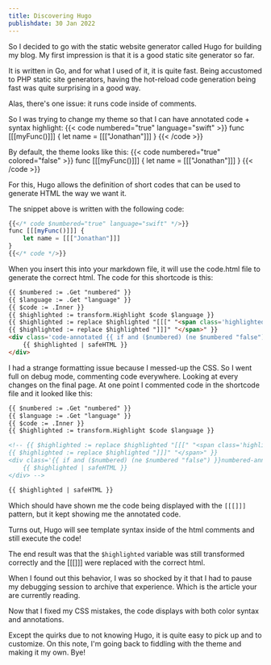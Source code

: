 ```yaml
---
title: Discovering Hugo
publishdate: 30 Jan 2022
---
```

So I decided to go with the static website generator called Hugo for building my blog.
My first impression is that it is a good static site generator so far.

It is written in Go, and for what I used of it, it is quite fast. Being accustomed to PHP static site generators, having the hot-reload code generation being fast was quite surprising in a good way.

Alas, there's one issue: it runs code inside of comments.

So I was trying to change my theme so that I can have annotated code + syntax highlight:
{{< code numbered="true" language="swift" >}}
func [[[myFunc()]]] {
    let name = [[["Jonathan"]]]
}
{{< /code >}}

By default, the theme looks like this:
{{< code numbered="true" colored="false" >}}
func [[[myFunc()]]] {
    let name = [[["Jonathan"]]]
}
{{< /code >}}

For this, Hugo allows the definition of short codes that can be used to generate HTML the way we want it.

The snippet above is written with the following code:
```javascript
{{</* code $numbered="true" language="swift" */>}}
func [[[myFunc()]]] {
	let name = [[["Jonathan"]]]
}
{{</* code */>}}
```

When you insert this into your markdown file, it will use the code.html file to generate the correct html. The code for this shortcode is this:

```html
{{ $numbered := .Get "numbered" }}
{{ $language := .Get "language" }}
{{ $code := .Inner }}
{{ $highlighted := transform.Highlight $code $language }}
{{ $highlighted := replace $highlighted "[[[" "<span class='highlighted-code'>" }}
{{ $highlighted := replace $highlighted "]]]" "</span>" }}
<div class='code-annotated {{ if and ($numbered) (ne $numbered "false") }}numbered-annotation{{ end }}'>
    {{ $highlighted | safeHTML }}
</div>
```

I had a strange formatting issue because I messed-up the CSS. So I went full on debug mode, commenting code everywhere. Looking at every changes on the final page. At one point I commented code in the shortcode file and it looked like this:

```html
{{ $numbered := .Get "numbered" }}
{{ $language := .Get "language" }}
{{ $code := .Inner }}
{{ $highlighted := transform.Highlight $code $language }}

<!-- {{ $highlighted := replace $highlighted "[[[" "<span class='highlighted-code'>" }}
{{ $highlighted := replace $highlighted "]]]" "</span>" }}
<div class='{{ if and ($numbered) (ne $numbered "false") }}numbered-annotation{{ end }}'>
    {{ $highlighted | safeHTML }}
</div> -->

{{ $highlighted | safeHTML }}
```
Which should have shown me the code being displayed with the ``[[[]]]`` pattern, but it kept showing me the annotated code. 

Turns out, Hugo will see template syntax inside of the html comments and still execute the code!

The end result was that the ``$highlighted`` variable was still transformed correctly and the [[[]]] were replaced with the correct html.

When I found out this behavior, I was so shocked by it that I had to pause my debugging session to archive that experience. Which is the article your are currently reading.

Now that I fixed my CSS mistakes, the code displays with both color syntax and annotations.

Except the quirks due to not knowing Hugo, it is quite easy to pick up and to customize.
On this note, I'm going back to fiddling with the theme and making it my own. Bye!
